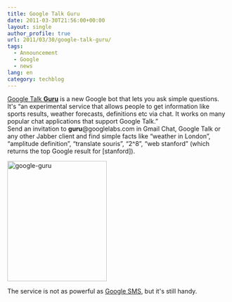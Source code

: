 ```yaml
---
title: Google Talk Guru
date: 2011-03-30T21:56:00+00:00
layout: single
author_profile: true
url: 2011/03/30/google-talk-guru/
tags:
  - Announcement
  - Google
  - news
lang: en
category: techblog
---
```

[Google Talk **Guru**](http://guru.googlelabs.com/) is a new Google bot that lets you ask simple questions. It's &#8220;an experimental service that allows people to get information like sports results, weather forecasts, definitions etc via chat. It works on many popular chat applications that support Google Talk.&#8221;  
Send an invitation to **guru**@googlelabs.com in Gmail Chat, Google Talk or any other Jabber client and find simple facts like &#8220;weather in London&#8221;, &#8220;amplitude definition&#8221;, &#8220;translate souris&#8221;, &#8220;2^8&#8221;, &#8220;web stanford&#8221; (which returns the top Google result for [stanford]).

[<img title="google-guru" border="0" alt="google-guru" src="http://lh6.ggpht.com/_vaUVXcmC3OI/TZOgDI36fVI/AAAAAAAADyw/msSjK4bYWoE/google-guru_thumb%5B1%5D.png?imgmax=800" width="226" height="274" />](http://lh6.ggpht.com/_vaUVXcmC3OI/TZOf_YRpj9I/AAAAAAAADys/kzZImhX3-to/s1600-h/google-guru%5B3%5D.png)

The service is not as powerful as [Google SMS](http://www.google.com/mobile/sms/search/), but it's still handy.